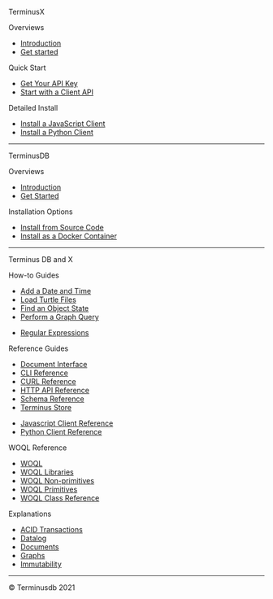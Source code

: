 <span class="tdb-k-h1 tdb-pd">TerminusX&nbsp;&nbsp;</span><!-- <img class="tdb-ico" onclick="https://terminusdb.com" src="img/ico/terminusx-color.png" title="TerminusX"/> -->

<span class="tdb-f tdb-pd">Overviews</span><!-- <img class="tdb-i" src="img/ico/terminusdb-icon-overviews.png" title="Overviews"/> -->

- [Introduction](terminusx/introduction)
- [Get started](terminusx/get-started)

<span class="tdb-f tdb-pd">Quick Start</span>

- [Get Your API Key](terminusx/get-your-api-key)
- [Start with a Client API](terminusx/start-with-a-client)

<span class="tdb-f tdb-pd">Detailed Install</span>

- [Install a JavaScript Client](install/install-javascript-client)
- [Install a Python Client](install/install-python-client)

<!--
<span class="tdb-f tdb-pd">Reference Guides</span>

- [CURL Reference](terminusx/curl-reference)
- [Schema Reference](terminusx/schema-reference)
- [Document API](terminusx/document-interface) 

<span class="tdb-f tdb-pd">Explanations</span>

- [Documents](terminusx/documents)

-->

<hr class="tdb-l"/>

<span class="tdb-k-h1 tdb-pd">TerminusDB</span><!-- <img class="tdb-i" src="img/ico/terminusdb-icon-quick-links.png" title="Quick links"/> -->

<span class="tdb-f tdb-pd">Overviews</span><!-- <img class="tdb-i" src="img/ico/terminusdb-icon-overviews.png" title="Overviews"/> -->

- [Introduction](overviews/introduction)
- [Get Started](overviews/get-started)

<span class="tdb-f tdb-pd">Installation Options</span><!-- <img class="tdb-i" src="img/ico/terminusdb-icon-install.png" title="Install"/> -->

<!-- [Install Desktop](install/install-desktop) -->
- [Install from Source Code](install/install-from-source-code)
- [Install as a Docker Container](install/install-as-docker-container)

<hr class="tdb-l"/>

<!-- <span class="tdb-f tdb-pd">Quick Start Tutorials</span><!-- <img class="tdb-i" src="img/ico/terminusdb-icon-quick-start.png" title="Quick start"/> -->

<!--
- [<span style="color: gray">Quick start with JavaScript</span>](resources/to-do)
- [<span style="color: gray">Quick start with Python</span>](resources/to-do)
- [<span style="color: gray">Quick start with the Dashboard</span>](resources/to-do)
- [<span style="color: gray">Quick start with the CLI</span>](resources/to-do)
- [<span style="color: gray">Quick start schema</span>](resources/to-do)
- [<span style="color: gray">Quick start query</span>](resources/to-do)
-->

<span class="tdb-k-h1 tdb-pd">Terminus DB and X</span>

<span class="tdb-f tdb-pd">How-to Guides</span><!-- <img class="tdb-i" src="img/ico/terminusdb-icon-how-to.png" title="How to"/> -->

<!-- - [Create a Simple Database](resources/to-do) -->
- [Add a Date and Time](how-to-guides/how-to-add-date-and-time)
- [Load Turtle Files](how-to-guides/how-to-load-turtle-files)
- [Find an Object State](how-to-guides/how-to-find-object-state)
- [Perform a Graph Query](how-to-guides/how-to-perform-graph-queries)
<!-- - [Update Data](how-to-guides/how-to-update-data) -->
- [Regular Expressions](how-to-guides/how-to-use-regex)

<span class="tdb-f tdb-pd">Reference Guides</span><!-- <img class="tdb-i" src="img/ico/terminusdb-icon-reference-guides.png" title="Reference guides"/> -->

- [Document Interface](reference-guides/reference-document-interface)
- [CLI Reference](reference-guides/reference-cli)
- [CURL Reference](reference-guides/reference-curl)
- [HTTP API Reference](reference-guides/reference-api)
- [Schema Reference](reference-guides/reference-schema)
- [Terminus Store](reference-guides/reference-terminus-store)
<!-- - [XSD Datatypes Reference](reference-guides/reference-xsd-datatypes) -->
- [Javascript Client Reference](reference-guides/reference-client)
- [Python Client Reference](reference-guides/reference-client)

<span class="tdb-f tdb-pd">WOQL Reference</span><!-- <img class="tdb-i" src="img/ico/terminusdb-icon-concepts.png" title="Concepts"/> -->

- [WOQL](reference-guides/reference-woql)
- [WOQL Libraries](reference-guides/reference-woql-library)
- [WOQL Non-primitives](reference-guides/reference-woql-nonprimitives)
- [WOQL Primitives](reference-guides/reference-woql-primitives)
- [WOQL Class Reference](reference-guides/reference-woql-json-ld)

<span class="tdb-f tdb-pd">Explanations</span><!-- <img class="tdb-i" src="img/ico/terminusdb-icon-concepts.png" title="Concepts"/> -->

- [ACID Transactions](concepts/concepts-acid)
- [Datalog](concepts/concepts-datalog)
- [Documents](concepts/concepts-documents)
- [Graphs](concepts/concepts-graphs)
- [Immutability](concepts/concepts-immutability)

<!--
<span class="tdb-f tdb-pd">Data Modeling</span><!-- <img class="tdb-i" src="img/ico/terminusdb-icon-data-modeling.png" title="Data modeling"/> -->

<!--
- [Graph Databases](data-modeling/data-modeling-graph-databases)
- [WOQL queries<span>](data-modeling/data-modeling-woql-queries)
-->

<hr class="tdb-l"/>

<span class="tdb-f tdb-pd">&copy; Terminusdb 2021</span>

<!--
- [Copyright statement](resources/to-do)
- [Release notes](resources/to-do)
-->